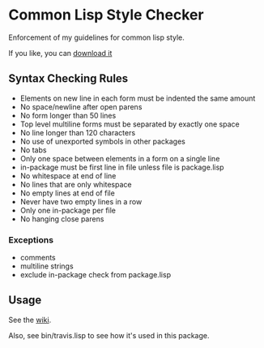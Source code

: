 # Common Lisp Style Checker
Enforcement of my guidelines for common lisp style.

If you like, you can [download it](https://github.com/frankduncan/style-checker/releases/download/0.1/style-checker_0.1.tar.gz)

## Syntax Checking Rules
* Elements on new line in each form must be indented the same amount
* No space/newline after open parens
* No form longer than 50 lines
* Top level multiline forms must be separated by exactly one space
* No line longer than 120 characters
* No use of unexported symbols in other packages
* No tabs
* Only one space between elements in a form on a single line
* in-package must be first line in file unless file is package.lisp
* No whitespace at end of line
* No lines that are only whitespace
* No empty lines at end of file
* Never have two empty lines in a row
* Only one in-package per file
* No hanging close parens

### Exceptions
* comments
* multiline strings
* exclude in-package check from package.lisp

## Usage

See the [wiki](https://github.com/frankduncan/style-checker/wiki).

Also, see bin/travis.lisp to see how it's used in this package.
